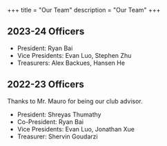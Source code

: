 +++
title = "Our Team"
description = "Our Team"
+++
## 2023-24 Officers

- President: Ryan Bai
- Vice Presidents: Evan Luo, Stephen Zhu
- Treasurers: Alex Backues, Hansen He

## 2022-23 Officers

Thanks to Mr. Mauro for being our club advisor.

- President: Shreyas Thumathy
- Co-President: Ryan Bai
- Vice Presidents: Evan Luo, Jonathan Xue
- Treasurer: Shervin Goudarzi
